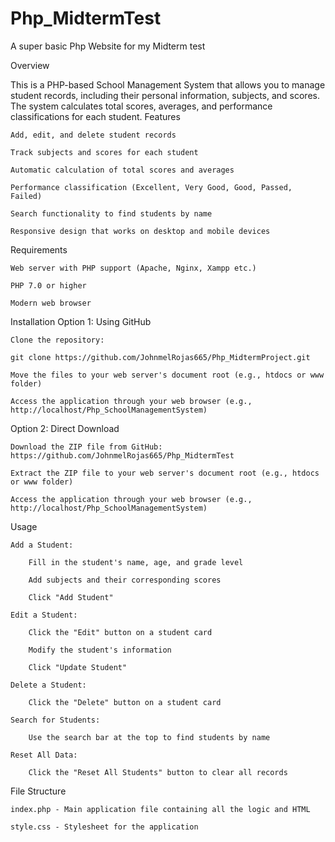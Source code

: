 # Php_MidtermTest
A super basic Php Website for my Midterm test


Overview

This is a PHP-based School Management System that allows you to manage student records, including their personal information, subjects, and scores. The system calculates total scores, averages, and performance classifications for each student.
Features

    Add, edit, and delete student records

    Track subjects and scores for each student

    Automatic calculation of total scores and averages

    Performance classification (Excellent, Very Good, Good, Passed, Failed)

    Search functionality to find students by name

    Responsive design that works on desktop and mobile devices

Requirements

    Web server with PHP support (Apache, Nginx, Xampp etc.)

    PHP 7.0 or higher

    Modern web browser

Installation
Option 1: Using GitHub

    Clone the repository:

    git clone https://github.com/JohnmelRojas665/Php_MidtermProject.git

    Move the files to your web server's document root (e.g., htdocs or www folder)

    Access the application through your web browser (e.g., http://localhost/Php_SchoolManagementSystem)

Option 2: Direct Download

    Download the ZIP file from GitHub: https://github.com/JohnmelRojas665/Php_MidtermTest

    Extract the ZIP file to your web server's document root (e.g., htdocs or www folder)

    Access the application through your web browser (e.g., http://localhost/Php_SchoolManagementSystem)

Usage

    Add a Student:

        Fill in the student's name, age, and grade level

        Add subjects and their corresponding scores

        Click "Add Student"

    Edit a Student:

        Click the "Edit" button on a student card

        Modify the student's information

        Click "Update Student"

    Delete a Student:

        Click the "Delete" button on a student card

    Search for Students:

        Use the search bar at the top to find students by name

    Reset All Data:

        Click the "Reset All Students" button to clear all records

File Structure

    index.php - Main application file containing all the logic and HTML

    style.css - Stylesheet for the application
